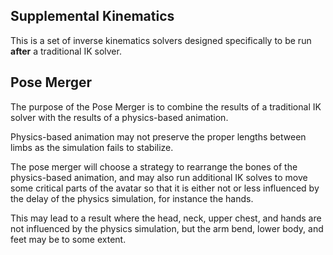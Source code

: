 ﻿Supplemental Kinematics
---

This is a set of inverse kinematics solvers designed specifically to be run **after** a traditional IK solver.

## Pose Merger

The purpose of the Pose Merger is to combine the results of a traditional IK solver with the results
of a physics-based animation.

Physics-based animation may not preserve the proper lengths between limbs as the simulation fails to stabilize.

The pose merger will choose a strategy to rearrange the bones of the physics-based animation, and may also
run additional IK solves to move some critical parts of the avatar so that it is either not or less influenced by
the delay of the physics simulation, for instance the hands.

This may lead to a result where the head, neck, upper chest, and hands are not influenced by the physics simulation,
but the arm bend, lower body, and feet may be to some extent.
